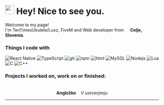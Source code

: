 <h1><img src="https://emojis.slackmojis.com/emojis/images/1531849430/4246/blob-sunglasses.gif?1531849430" width="30"/> Hey! Nice to see you.</h1>


<p>Welcome to my page! </br> I'm TenTimesUkulele/Luxz, FiveM and Web developer from <img src="https://cdn-icons-png.flaticon.com/512/206/206842.png" width="13"/> <b>Celje, Slovenia</b>. </p>
<h3>Things I code with</h3>
<p>
<img alt="React Native" src="https://img.shields.io/badge/-React%20Native-61DAFB?style=flat-square&logo=react&logoColor=white" />
<img alt="TypeScript" src="https://img.shields.io/badge/-TypeScript-007ACC?style=flat-square&logo=typescript&logoColor=white" />
<img alt="git" src="https://img.shields.io/badge/-Git-F05032?style=flat-square&logo=git&logoColor=white" />
<img alt="npm" src="https://img.shields.io/badge/-NPM-CB3837?style=flat-square&logo=npm&logoColor=white" />
<img alt="html" src="https://img.shields.io/badge/-HTML5-E34F26?style=flat-square&logo=html5&logoColor=white" />
<img alt="MySQL" src="https://img.shields.io/badge/-MySQL-4479A1?style=flat-square&logo=mysql&logoColor=white" />
<img alt="Nodejs" src="https://img.shields.io/badge/-Nodejs-43853d?style=flat-square&logo=Node.js&logoColor=white" />
<img alt="Lua" src="https://img.shields.io/badge/-Lua-2C2D72?style=flat-square&logo=lua&logoColor=white" />
<img alt="C" src="https://img.shields.io/badge/-C-A8B9CC?style=flat-square&logo=c&logoColor=white" />
<img alt="C++" src="https://img.shields.io/badge/-C++-00599C?style=flat-square&logo=c%2B%2B&logoColor=white" />
</p>
<h3 allign="center">Projects I worked on, work on or finished:<br><br></h3>
<p align="center"><strong>Angležko</strong> &nbsp;&nbsp; <em>V ustvarjanju</em></p>

------------

